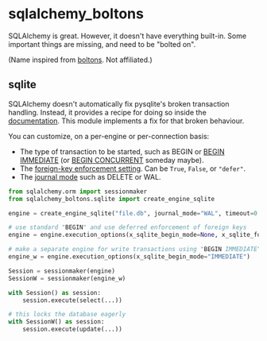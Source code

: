# sqlalchemy_boltons

SQLAlchemy is great. However, it doesn't have everything built-in. Some important things are missing, and need to be
"bolted on".

(Name inspired from [boltons](https://pypi.org/project/boltons/). Not affiliated.)

## sqlite

SQLAlchemy doesn't automatically fix pysqlite's broken transaction handling. Instead, it provides a recipe for doing so
inside the [documentation](https://docs.sqlalchemy.org/en/20/dialects/sqlite.html#serializable-isolation-savepoints-transactional-ddl).
This module implements a fix for that broken behaviour.

You can customize, on a per-engine or per-connection basis:

- The type of transaction to be started, such as BEGIN or
  [BEGIN IMMEDIATE](https://www.sqlite.org/lang_transaction.html) (or
  [BEGIN CONCURRENT](https://www.sqlite.org/cgi/src/doc/begin-concurrent/doc/begin_concurrent.md) someday maybe).
- The [foreign-key enforcement setting](https://www.sqlite.org/foreignkeys.html). Can be `True`, `False`, or `"defer"`.
- The [journal mode](https://www.sqlite.org/pragma.html#pragma_journal_mode) such as DELETE or WAL.

```python
from sqlalchemy.orm import sessionmaker
from sqlalchemy_boltons.sqlite import create_engine_sqlite

engine = create_engine_sqlite("file.db", journal_mode="WAL", timeout=0.5, create_engine_args={"echo": True})

# use standard "BEGIN" and use deferred enforcement of foreign keys
engine = engine.execution_options(x_sqlite_begin_mode=None, x_sqlite_foreign_keys="defer")

# make a separate engine for write transactions using "BEGIN IMMEDIATE" for eager locking
engine_w = engine.execution_options(x_sqlite_begin_mode="IMMEDIATE")

Session = sessionmaker(engine)
SessionW = sessionmaker(engine_w)

with Session() as session:
    session.execute(select(...))

# this locks the database eagerly
with SessionW() as session:
    session.execute(update(...))
```
